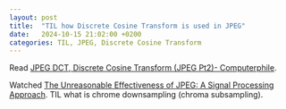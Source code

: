 ```yaml
---
layout: post
title:  "TIL how Discrete Cosine Transform is used in JPEG"
date:   2024-10-15 21:02:00 +0200
categories: TIL, JPEG, Discrete Cosine Transform
---
```

Read [JPEG DCT, Discrete Cosine Transform (JPEG Pt2)- Computerphile](https://www.youtube.com/watch?v=Q2aEzeMDHMA).

Watched [The Unreasonable Effectiveness of JPEG: A Signal Processing Approach](https://www.youtube.com/watch?v=0me3guauqOU). TIL what is chrome downsampling (chroma subsampling).

